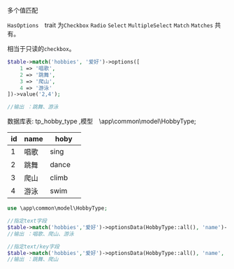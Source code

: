 多个值匹配

`HasOptions`　trait 为`Checkbox` `Radio` `Select` `MultipleSelect` `Match` `Matches` 共有。


相当于只读的`checkbox`。

```php
$table->match('hobbies', '爱好')->options([
    1 => '唱歌', 
    2 => '跳舞',
    3 => '爬山',
    4 => '游泳'
])->value('2,4');

//输出 ：跳舞、游泳
```

数据库表: tp_hobby_type ,模型　\app\common\model\HobbyType;

| id |name| hoby |
| ---- | ---- | ---- |
| 1  |  唱歌 | sing　 |
| 2  |  跳舞 | dance　 |
| 3  |  爬山 | climb　 |
| 4  |  游泳 | swim　 |

```php
use \app\common\model\HobbyType;
```

```php
//指定text字段
$table->match('hobbies','爱好')->optionsData(HobbyType::all(), 'name')->value('1,3,4');//默认主键`id`作为key
//输出 ：唱歌、爬山、游泳
```

```php
//指定text/key字段
$table->match('hobbies','爱好')->optionsData(HobbyType::all(), 'name', 'hoby')->value('dance,climb');
//输出 ：跳舞、爬山
```